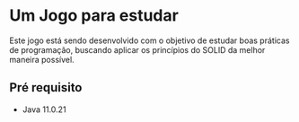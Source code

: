 # Um Jogo para estudar

Este jogo está sendo desenvolvido com o objetivo de estudar boas práticas de programação, buscando aplicar os princípios do SOLID da melhor maneira possível.

## Pré requisito
- Java 11.0.21